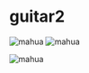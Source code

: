 # guitar2
![mahua](http://ww1.sinaimg.cn/mw690/e6d95a0bgw1f47iafkaf5j20qe0gogq0.jpg)
![mahua](http://ww3.sinaimg.cn/mw690/e6d95a0bgw1f47iagdwmbj20ib0cxdgb.jpg)

![mahua](http://ww3.sinaimg.cn/mw690/e6d95a0bgw1f47iah0m3oj20kz0cudfw.jpg)
